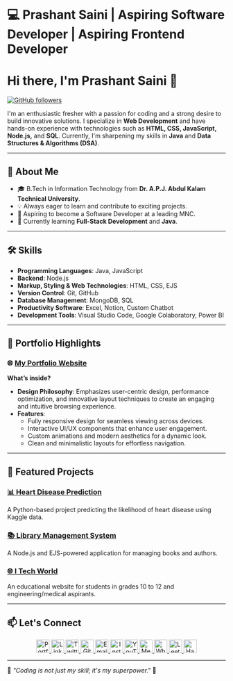 # 💻 Prashant Saini | Aspiring Software Developer | Aspiring Frontend Developer 

# Hi there, I'm Prashant Saini 👋

[![GitHub followers](https://img.shields.io/github/followers/yourusername?label=Follow&style=social)](https://github.com/yourusername)

I'm an enthusiastic fresher with a passion for coding and a strong desire to build innovative solutions. I specialize in **Web Development** and have hands-on experience with technologies such as **HTML, CSS, JavaScript, Node.js,** and **SQL**. Currently, I'm sharpening my skills in **Java** and **Data Structures & Algorithms (DSA)**.

---

## 🚀 About Me
- 🎓 B.Tech in Information Technology from **Dr. A.P.J. Abdul Kalam Technical University**.
- 💡 Always eager to learn and contribute to exciting projects.
- 🎯 Aspiring to become a Software Developer at a leading MNC.
- 🌱 Currently learning **Full-Stack Development** and **Java**.

---

## 🛠️ Skills
- **Programming Languages**: Java, JavaScript  
- **Backend**: Node.js  
- **Markup, Styling & Web Technologies**: HTML, CSS, EJS  
- **Version Control**: Git, GitHub  
- **Database Management**: MongoDB, SQL  
- **Productivity Software**: Excel, Notion, Custom Chatbot  
- **Development Tools**: Visual Studio Code, Google Colaboratory, Power BI  

---

## 🌟 Portfolio Highlights
### 🌐 [My Portfolio Website](https://prashant-pi.vercel.app/)
**What’s inside?**
- **Design Philosophy**: Emphasizes user-centric design, performance optimization, and innovative layout techniques to create an engaging and intuitive browsing experience.
- **Features**:
  - Fully responsive design for seamless viewing across devices.
  - Interactive UI/UX components that enhance user engagement.
  - Custom animations and modern aesthetics for a dynamic look.
  - Clean and minimalistic layouts for effortless navigation.

---

## 📂 Featured Projects
### [📊 Heart Disease Prediction](https://github.com/prashantsaini1525/Heart-Disease-Predicition)
A Python-based project predicting the likelihood of heart disease using Kaggle data.

### [📚 Library Management System](https://github.com/prashantsaini1525/MyLibrary)
A Node.js and EJS-powered application for managing books and authors.

### [🌐 I Tech World](https://github.com/prashantsaini1525/ITech)
An educational website for students in grades 10 to 12 and engineering/medical aspirants.

---

## 📫 Let's Connect

<p align="center">
  <a href="https://prashant-pi.vercel.app/" target="_blank">
    <img src="https://img.icons8.com/ios-filled/50/000000/domain.png" alt="Portfolio" width="30" height="30"/>
  </a>
  <a href="https://www.linkedin.com/in/prashant-saini" target="_blank">
    <img src="https://img.icons8.com/ios-filled/50/0077B5/linkedin.png" alt="LinkedIn" width="30" height="30"/>
  </a>
  <a href="https://x.com/Prashan58889893" target="_blank">
    <img src="https://img.icons8.com/ios-filled/50/1DA1F2/twitter.png" alt="Twitter" width="30" height="30"/>
  </a>
  <a href="https://github.com/prashantsaini1525" target="_blank">
    <img src="https://img.icons8.com/ios-filled/50/000000/github.png" alt="GitHub" width="30" height="30"/>
  </a>
  <a href="mailto:Prashant.sain.3150@gmail.com" target="_blank">
    <img src="https://img.icons8.com/ios-filled/50/FF0000/email.png" alt="Email" width="30" height="30"/>
  </a>
  <a href="https://instagram.com/prashant_saini_1525" target="_blank">
    <img src="https://img.icons8.com/ios-filled/50/E4405F/instagram-new.png" alt="Instagram" width="30" height="30"/>
  </a>
  <a href="https://www.youtube.com/@prashant_saini_1525" target="_blank">
    <img src="https://img.icons8.com/ios-filled/50/FF0000/youtube-play.png" alt="YouTube" width="30" height="30"/>
  </a>
  <a href="https://medium.com/@prashant_ps" target="_blank">
    <img src="https://img.icons8.com/ios-filled/50/000000/medium-logo.png" alt="Medium" width="30" height="30"/>
  </a>
  <a href="https://wa.me/9557745536" target="_blank">
    <img src="https://img.icons8.com/ios-filled/50/25D366/whatsapp.png" alt="WhatsApp" width="30" height="30"/>
  </a>
  <a href="https://leetcode.com/u/prashantsainii/" target="_blank">
    <img src="https://cdn.jsdelivr.net/npm/simple-icons@latest/icons/leetcode.svg" alt="LeetCode" width="30" height="30"/>
  </a>
  <a href="https://www.hackerrank.com/profile/Prashant_saini_1" target="_blank">
    <img src="https://cdn.jsdelivr.net/npm/simple-icons@latest/icons/hackerrank.svg" alt="HackerRank" width="30" height="30"/>
  </a>
</p>

---

🌟 _"Coding is not just my skill; it's my superpower."_ 🌟
